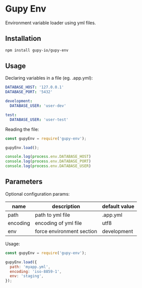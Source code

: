 # Gupy Env

Environment variable loader using yml files.

## Installation

```bash
npm install gupy-io/gupy-env
```

## Usage

Declaring variables in a file (eg. .app.yml):

```yaml
DATABASE_HOST: '127.0.0.1'
DATABASE_PORT: '5432'

development:
  DATABASE_USER: 'user-dev'

test:
  DATABASE_USER: 'user-test'
```

Reading the file:

```javascript
const gupyEnv = require('gupy-env');

gupyEnv.load();

console.log(process.env.DATABASE_HOST)
console.log(process.env.DATABASE_PORT)
console.log(process.env.DATABASE_USER)
```

## Parameters

Optional configuration params:

| name | description | default value |
|---|---|---|
| path | path to yml file | .app.yml |
| encoding | encoding of yml file | utf8 |
| env | force environment section | development |

Usage:

```javascript
const gupyEnv = require('gupy-env');

gupyEnv.load({
  path: 'myapp.yml',
  encoding: 'iso-8859-1',
  env: 'staging',
});
```

